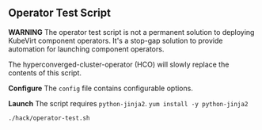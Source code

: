 ## Operator Test Script
**WARNING** The operator test script is not a permanent solution to deploying
KubeVirt component operators.  It's a stop-gap solution to provide automation
for launching component operators.

The hyperconverged-cluster-operator (HCO) will slowly replace the contents of
this script.

**Configure**
The ```config``` file contains configurable options.

**Launch**
The script requires `python-jinja2`. ```yum install -y python-jinja2```

```bash
./hack/operator-test.sh
```
